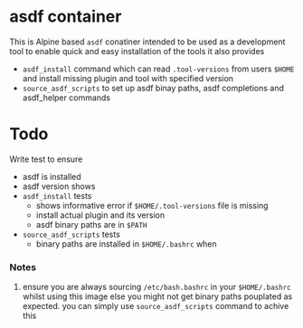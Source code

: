 # asdf container

This is Alpine based `asdf` conatiner intended to be used as a development tool to enable quick and easy installation of the tools 
it also provides 
- `asdf_install` command which can read `.tool-versions` from users `$HOME` and install missing plugin and tool with specified version
- `source_asdf_scripts` to set up asdf binay paths, asdf completions and asdf_helper commands

# Todo
Write test to ensure
- asdf is installed
- asdf version shows
- `asdf_install` tests
  - shows informative error if `$HOME/.tool-versions` file is missing
  - install actual plugin and its version
  - asdf binary paths are in `$PATH`
- `source_asdf_scripts` tests
  - binary paths are installed in `$HOME/.bashrc` when 
    
### Notes
1. ensure you are always sourcing `/etc/bash.bashrc` in your `$HOME/.bashrc` whilst using this image else you might not get binary paths pouplated as expected.
   you can simply use `source_asdf_scripts` command to achive this